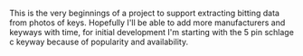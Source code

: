 This is the very beginnings of a project to support extracting
bitting data from photos of keys. Hopefully I'll be able to add
more manufacturers and keyways with time, for initial development
I'm starting with the 5 pin schlage c keyway because of popularity
and availability.